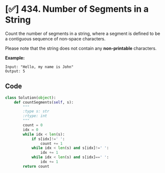 # [✅] 434. Number of Segments in a String

Count the number of segments in a string, where a segment is defined to be a contiguous sequence of non-space characters.

Please note that the string does not contain any **non-printable** characters.

**Example:**

```
Input: "Hello, my name is John"
Output: 5
```



## Code

```python
class Solution(object):
    def countSegments(self, s):
        """
        :type s: str
        :rtype: int
        """
        count = 0
        idx = 0
        while idx < len(s):
            if s[idx]!=' ':
                count += 1
            while idx < len(s) and s[idx]!=' ':
                idx += 1
            while idx < len(s) and s[idx]==' ':
                idx += 1
        return count
```

